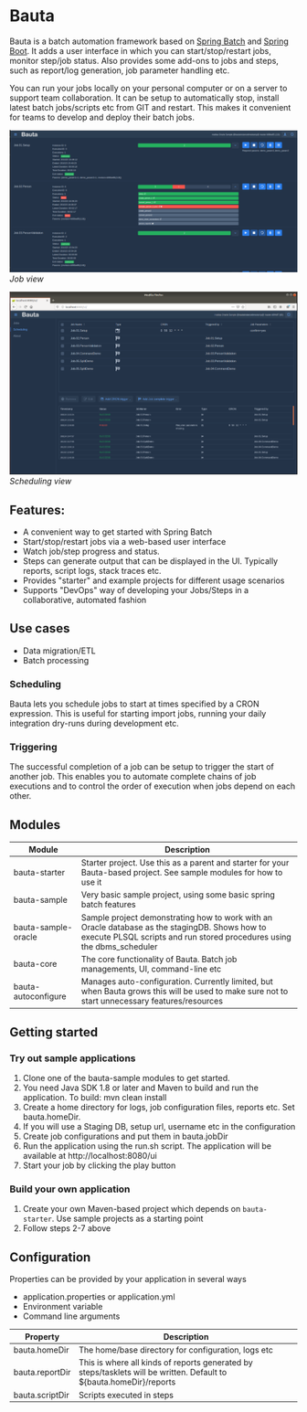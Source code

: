 # Bauta
Bauta is a batch automation framework based on [Spring Batch](https://spring.io/projects/spring-batch) and [Spring Boot](https://spring.io/projects/spring-boot). It adds a user interface in which you can start/stop/restart jobs, monitor step/job status. Also provides some add-ons to jobs and steps, such as report/log generation, job parameter handling etc. 

You can run your jobs locally on your personal computer or on a server to support team collaboration. It can be setup to automatically stop, install latest batch jobs/scripts etc from GIT and restart. This makes it convenient for teams to develop and deploy their batch jobs.

![alt text](docs/bauta_jobs.PNG "Bauta Job view")
*Job view*

![alt text](docs/bauta_scheduling.PNG "Bauta Scheduling view")
*Scheduling view*

## Features:
- A convenient way to get started with Spring Batch
- Start/stop/restart jobs via a web-based user interface
- Watch job/step progress and status.
- Steps can generate output that can be displayed in the UI. Typically reports, script logs, stack traces etc.
- Provides "starter" and example projects for different usage scenarios
- Supports "DevOps" way of developing your Jobs/Steps in a collaborative, automated fashion

## Use cases
- Data migration/ETL
- Batch processing

### Scheduling
Bauta lets you schedule jobs to start at times specified by a CRON expression. This is useful for starting import jobs, running your daily integration dry-runs during development etc.

### Triggering
The successful completion of a job can be setup to trigger the start of another job.
This enables you to automate complete chains of job executions and to control the order of execution when jobs depend on each other.



## Modules
|Module         |Description|
|------------------|------------------------------------------------------------------------------|
|bauta-starter|Starter project. Use this as a parent and starter for your Bauta-based project. See sample modules for how to use it|
|bauta-sample|Very basic sample project, using some basic spring batch features|
|bauta-sample-oracle|Sample project demonstrating how to work with an Oracle database as the stagingDB. Shows how to execute PLSQL scripts and run stored procedures using the dbms_scheduler| 
|bauta-core|The core functionality of Bauta. Batch job managements, UI, command-line etc|
|bauta-autoconfigure|Manages auto-configuration. Currently limited, but when Bauta grows this will be used to make sure not to start unnecessary features/resources|

## Getting started

### Try out sample applications
1. Clone one of the bauta-sample modules to get started.
2. You need Java SDK 1.8 or later and Maven to build and run the application. To build: mvn clean install
3. Create a home directory for logs, job configuration files, reports etc. Set bauta.homeDir.
4. If you will use a Staging DB, setup url, username etc in the configuration
5. Create job configurations and put them in bauta.jobDir
6. Run the application using the run.sh script. The application will be available at http://localhost:8080/ui
7. Start your job by clicking the play button

### Build your own application
1. Create your own Maven-based project which depends on `bauta-starter`. Use sample projects as a starting point
2. Follow steps 2-7 above

## Configuration

Properties can be provided by your application in several ways
- application.properties or application.yml
- Environment variable
- Command line arguments

Property|Description|
--------|-----------|
bauta.homeDir|The home/base directory for configuration, logs etc|
bauta.reportDir|This is where all kinds of reports generated by steps/tasklets will be written. Default to ${bauta.homeDir}/reports|
bauta.scriptDir|Scripts executed in steps


